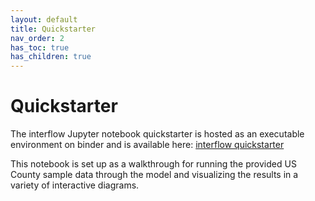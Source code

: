 ```yaml
---
layout: default
title: Quickstarter
nav_order: 2
has_toc: true
has_children: true
---
```


# Quickstarter

The interflow Jupyter notebook quickstarter is hosted as an executable environment on binder and is available here: [interflow quickstarter]()

This notebook is set up as a walkthrough for running the provided US County sample data through the model and visualizing the results in a variety of interactive diagrams.
